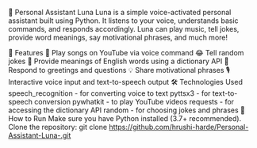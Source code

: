 🧠 Personal Assistant Luna
Luna is a simple voice-activated personal assistant built using Python. It listens to your voice, understands basic commands, and responds accordingly. Luna can play music, tell jokes, provide word meanings, say motivational phrases, and much more!

🔧 Features
🎵 Play songs on YouTube via voice command
😂 Tell random jokes
📖 Provide meanings of English words using a dictionary API
💬 Respond to greetings and questions
💡 Share motivational phrases
🎙️ Interactive voice input and text-to-speech output
🛠️ Technologies Used
speech_recognition - for converting voice to text
pyttsx3 - for text-to-speech conversion
pywhatkit - to play YouTube videos
requests - for accessing the dictionary API
random - for choosing jokes and phrases
🚀 How to Run
Make sure you have Python installed (3.7+ recommended).
Clone the repository:
git clone https://github.com/hrushi-harde/Personal-Assistant-Luna-.git